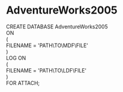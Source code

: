 # AdventureWorks2005

CREATE DATABASE AdventureWorks2005  
ON  
(   
  FILENAME = 'PATH\TO\MDF\FILE'  
)  
LOG ON  
(  
  FILENAME = 'PATH\TO\LDF\FILE'  
)  
FOR ATTACH;  
